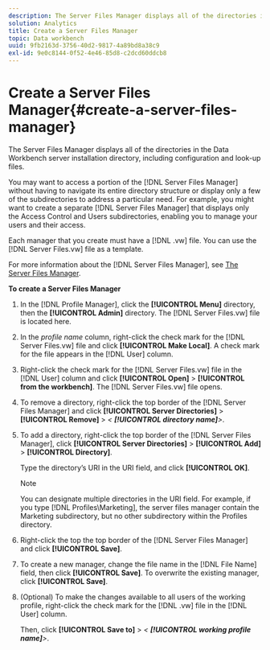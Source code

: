 ```yaml
---
description: The Server Files Manager displays all of the directories in the Data Workbench server installation directory, including configuration and look-up files.
solution: Analytics
title: Create a Server Files Manager
topic: Data workbench
uuid: 9fb2163d-3756-40d2-9817-4a89bd8a38c9
exl-id: 9e0c8144-0f52-4e46-85d8-c2dcd60ddcb8
---
```

# Create a Server Files Manager{#create-a-server-files-manager}

The Server Files Manager displays all of the directories in the Data Workbench server installation directory, including configuration and look-up files.

 You may want to access a portion of the [!DNL Server Files Manager] without having to navigate its entire directory structure or display only a few of the subdirectories to address a particular need. For example, you might want to create a separate [!DNL Server Files Manager] that displays only the Access Control and Users subdirectories, enabling you to manage your users and their access.

Each manager that you create must have a [!DNL .vw] file. You can use the [!DNL Server Files.vw] file as a template.

For more information about the [!DNL Server Files Manager], see [The Server Files Manager](../../../../home/c-get-started/c-admin-intrf/c-svr-files-mgr.md#concept-73a0808487c8424285ae7302f53bc5f4).

**To create a Server Files Manager**

1. In the [!DNL Profile Manager], click the **[!UICONTROL Menu]** directory, then the **[!UICONTROL Admin]** directory. The [!DNL Server Files.vw] file is located here. 
1. In the *profile name* column, right-click the check mark for the [!DNL Server Files.vw] file and click **[!UICONTROL Make Local]**. A check mark for the file appears in the [!DNL User] column. 
1. Right-click the check mark for the [!DNL Server Files.vw] file in the [!DNL User] column and click **[!UICONTROL Open]** > **[!UICONTROL from the workbench]**. The [!DNL Server Files.vw] file opens. 
1. To remove a directory, right-click the top border of the [!DNL Server Files Manager] and click **[!UICONTROL Server Directories]** > **[!UICONTROL Remove]** > *< **[!UICONTROL directory name]**>*. 
1. To add a directory, right-click the top border of the [!DNL Server Files Manager], click **[!UICONTROL Server Directories]** > **[!UICONTROL Add]** > **[!UICONTROL Directory]**.

   Type the directory’s URI in the URI field, and click **[!UICONTROL OK]**.

   >[!NOTE]
   >
   >You can designate multiple directories in the URI field. For example, if you type [!DNL Profiles\Marketing\], the server files manager contain the Marketing subdirectory, but no other subdirectory within the Profiles directory.

1. Right-click the top the top border of the [!DNL Server Files Manager] and click **[!UICONTROL Save]**. 
1. To create a new manager, change the file name in the [!DNL File Name] field, then click **[!UICONTROL Save]**. To overwrite the existing manager, click **[!UICONTROL Save]**. 
1. (Optional) To make the changes available to all users of the working profile, right-click the check mark for the [!DNL .vw] file in the [!DNL User] column.

   Then, click **[!UICONTROL Save to]** > *< **[!UICONTROL working profile name]**>*.
